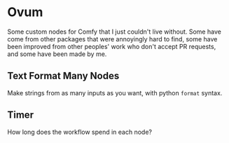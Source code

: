 # Ovum

Some custom nodes for Comfy that I just couldn't live without.  Some have come
from other packages that were annoyingly hard to find, some have been improved
from other peoples' work who don't accept PR requests, and some have been made
by me.

## Text Format Many Nodes

Make strings from as many inputs as you want, with python `format` syntax.

## Timer

How long does the workflow spend in each node?

